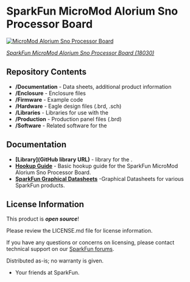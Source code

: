 SparkFun MicroMod Alorium Sno Processor Board
========================================

[![MicroMod Alorium Sno Processor Board](https://cdn.sparkfun.com/assets/parts/1/7/2/5/8/18030-SparkFun_MicroMod_Alorium_Sno_Processor_Board-01a.jpg)](https://www.sparkfun.com/products/18030)

[*SparkFun MicroMod Alorium Sno Processor Board (18030)*](https://www.sparkfun.com/products/18030)

<Basic description of the part.>

Repository Contents
-------------------

* **/Documentation** - Data sheets, additional product information
* **/Enclosure** - Enclosure files 
* **/Firmware** - Example code 
* **/Hardware** - Eagle design files (.brd, .sch)
* **/Libraries** - Libraries for use with the <PRODUCT NAME>
* **/Production** - Production panel files (.brd)
* **/Software** - Related software for the <PRODUCT NAME>

Documentation
--------------
* **[Library](GitHub library URL)** - <LANGUAGE> library for the <PRODUCT NAME>.
* **[Hookup Guide](https://learn.sparkfun.com/tutorials/micromod-alorium-sno-processor-board-hookup-guide)** - Basic hookup guide for the SparkFun MicroMod Alorium Sno Processor Board.
* **[SparkFun Graphical Datasheets](https://github.com/sparkfun/Graphical_Datasheets)** -Graphical Datasheets for various SparkFun products.


License Information
-------------------

This product is _**open source**_! 

Please review the LICENSE.md file for license information. 

If you have any questions or concerns on licensing, please contact technical support on our [SparkFun forums](https://forum.sparkfun.com/viewforum.php?f=152).

Distributed as-is; no warranty is given.

- Your friends at SparkFun.

_<COLLABORATION CREDIT>_
